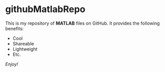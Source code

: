# githubMatlabRepo

This is my repository of **MATLAB** files on GitHub. It provides the following benefits:
* Cool
* Shareable
* Lightweight
* Etc.

_Enjoy!_
